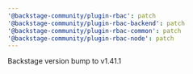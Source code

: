 ```yaml
---
'@backstage-community/plugin-rbac': patch
'@backstage-community/plugin-rbac-backend': patch
'@backstage-community/plugin-rbac-common': patch
'@backstage-community/plugin-rbac-node': patch
---
```


Backstage version bump to v1.41.1
